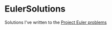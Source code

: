 EulerSolutions
==============

Solutions I've written to the [Project Euler problems](https://projecteuler.net/progress)

